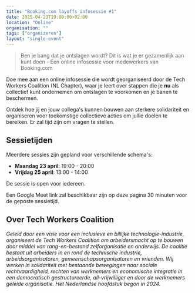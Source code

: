```yaml
---
title: "Booking.com layoffs infosessie #1"
date: 2025-04-23T19:00:00+02:00
location: "Online"
organisation: ""
tags: ["organizeren"]
layout: "single-event"
---
```


> Ben je bang dat je ontslagen wordt? Dit is wat je er gezamenlijk aan kunt doen - Een online infosessie voor medewerkers van Booking.com

Doe mee aan een online infosessie die wordt georganiseerd door de Tech Workers Coalition (NL Chapter), waar je leert over stappen die je **nu** als collectief kunt ondernemen om ontslagen te voorkomen en je banen te beschermen.

Ontdek hoe jij en jouw collega's kunnen bouwen aan sterkere solidariteit en organiseren voor toekomstige collectieve acties om jullie doelen te bereiken. Er zal tijd zijn om vragen te stellen.

## Sessietijden

Meerdere sessies zijn gepland voor verschillende schema's:

- **Maandag 23 april**: 19:00 - 20:00
- **Vrijdag 25 april**: 13:00 - 14:00

De sessie is open voor iedereen.

Een Google Meet link zal beschikbaar zijn op deze pagina 30 minuten voor de geposte sessietijd.

## Over Tech Workers Coalition

_Geleid door een visie voor een inclusieve en billijke technologie-industrie, organiseert de Tech Workers Coalition om arbeidersmacht op te bouwen door middel van rang-en-bestand zelforganisatie en onderwijs. De coalitie bestaat uit arbeiders in en rond de technische industrie, arbeidsorganisatoren, gemeenschapsorganisatoren en vrienden. Wij werken in solidariteit met bestaande bewegingen naar sociale rechtvaardigheid, rechten van werknemers en economische integratie in een democratisch gestructureerde, all-vrijwilliger en door de werknemers geleide organisatie. Het Nederlandse hoofdstuk begon in 2024._
